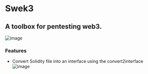 # Swek3

## A toolbox for pentesting web3.
![image](https://user-images.githubusercontent.com/23560242/178570237-0105b9ac-e39c-447a-8455-81bdee136076.png)



### Features

- Convert Solidity file into an interface using the convert2interface
![image](https://user-images.githubusercontent.com/23560242/178570537-8974f67c-baa6-4e8d-b2e9-c4f8ad5ca9e5.png)

